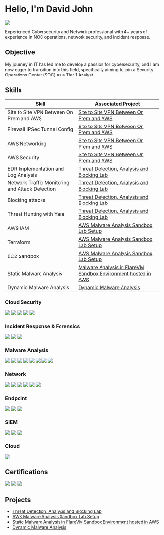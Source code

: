# Hello, I'm David John
<a href="https://www.linkedin.com/in/davidjohn3"><img src="https://img.shields.io/badge/-LinkedIn-0072b1?&style=for-the-badge&logo=linkedin&logoColor=white" /></a>

Experienced Cybersecurity and Network professional with 4+ years of experience in NOC operations, network security, and incident response.

## Objective

My journey in IT has led me to develop a passion for cybersecurity, and I am now eager to transition into this field, specifically aiming to join a Security Operations Center (SOC) as a Tier 1 Analyst.

## Skills

| Skill                                           |     Associated Project     |
|-------------------------------------------------|----------------------------|
| Site to Site VPN Between On Prem and AWS        | <a href="https://github.com/davidjohn1235/Site-to-Site-VPN-Between-On-Prem-and-AWS/blob/main/README.md">Site to Site VPN Between On Prem and AWS
| Firewall IPSec Tunnel Config                    | <a href="https://github.com/davidjohn1235/Site-to-Site-VPN-Between-On-Prem-and-AWS/blob/main/README.md">Site to Site VPN Between On Prem and AWS
| AWS Networking                                  | <a href="https://github.com/davidjohn1235/Site-to-Site-VPN-Between-On-Prem-and-AWS/blob/main/README.md">Site to Site VPN Between On Prem and AWS
| AWS Security                                    | <a href="https://github.com/davidjohn1235/Site-to-Site-VPN-Between-On-Prem-and-AWS/blob/main/README.md">Site to Site VPN Between On Prem and AWS
| EDR Implementation and Log Analysis             | <a href="https://github.com/davidjohn1235/Threat-Detection-Analysis-and-Blocking-Lab/blob/main/README.md">Threat Detection, Analysis and Blocking Lab</a>|
| Network Traffic Monitoring and Attack Detection | <a href="https://github.com/davidjohn1235/Threat-Detection-Analysis-and-Blocking-Lab/blob/main/README.md">Threat Detection, Analysis and Blocking Lab</a>|
| Blocking attacks                                | <a href="https://github.com/davidjohn1235/Threat-Detection-Analysis-and-Blocking-Lab/blob/main/README.md">Threat Detection, Analysis and Blocking Lab</a>|            
| Threat Hunting with Yara                        | <a href="https://github.com/davidjohn1235/Threat-Detection-Analysis-and-Blocking-Lab/blob/main/README.md">Threat Detection, Analysis and Blocking Lab</a>|
| AWS IAM                                         | <a href="https://github.com/davidjohn1235/AWS-Malware-Analysis-Sandbox-Lab-Setup/blob/main/README.md">AWS Malware Analysis Sandbox Lab Setup</a>|            
| Terraform                                       | <a href="https://github.com/davidjohn1235/AWS-Malware-Analysis-Sandbox-Lab-Setup/blob/main/README.md">AWS Malware Analysis Sandbox Lab Setup</a>|  
| EC2 Sandbox                                     | <a href="https://github.com/davidjohn1235/AWS-Malware-Analysis-Sandbox-Lab-Setup/blob/main/README.md">AWS Malware Analysis Sandbox Lab Setup</a>|  
| Static Malware Analysis                         | <a href="https://github.com/davidjohn1235/Malware-Analysis-in-FlareVM-Sandbox-Environment-hosted-in-AWS">Malware Analysis in FlareVM Sandbox Environment hosted in AWS</a>|  
| Dynamic Malware Analysis                        | <a href="https://github.com/davidjohn1235/Dynamic-Malware-Analysis/blob/main/README.md">Dynamic Malware Analysis</a>|  

### Cloud Security
<div>
    <img src="https://img.shields.io/badge/-AWS_GuardDuty-1679A7?&style=for-the-badge&logo=Volitality&logoColor=white" />
    <img src="https://img.shields.io/badge/-AWS_IAM-1679A7?&style=for-the-badge&logo=Autopsy&logoColor=white" />
    <img src="https://img.shields.io/badge/-AWS_Security_Hub-1679A7?&style=for-the-badge&logo=FTK&logoColor=white" />
    <img src="https://img.shields.io/badge/-AWS_Inspector-1679A7?&style=for-the-badge&logo=FTK&logoColor=white" />
    <img src="https://img.shields.io/badge/-AWS_KMS-1679A7?&style=for-the-badge&logo=FTK&logoColor=white" />
</div>

### Incident Response & Forensics
<div>
    <img src="https://img.shields.io/badge/-Volitality-1679A7?&style=for-the-badge&logo=Volitality&logoColor=white" />
    <img src="https://img.shields.io/badge/-Autopsy-1679A7?&style=for-the-badge&logo=Autopsy&logoColor=white" />
    <img src="https://img.shields.io/badge/-FTK-1679A7?&style=for-the-badge&logo=FTK&logoColor=white" />
</div>

### Malware Analysis
<div>
    <img src="https://img.shields.io/badge/-IDA-1679A7?&style=for-the-badge&logo=IDA&logoColor=white" />
    <img src="https://img.shields.io/badge/-x64dbg-1679A7?&style=for-the-badge&logo=x64dbg&logoColor=white" />
    <img src="https://img.shields.io/badge/-Noriben-1679A7?&style=for-the-badge&logo=Noriben&logoColor=white" />
    <img src="https://img.shields.io/badge/-Ghidra-1679A7?&style=for-the-badge&logo=Ghidra&logoColor=white" />
    <img src="https://img.shields.io/badge/-Cutter-1679A7?&style=for-the-badge&logo=Cutter&logoColor=white" />
    <img src="https://img.shields.io/badge/-PeStudio-1679A7?&style=for-the-badge&logo=PeStudio&logoColor=white" />
    <img src="https://img.shields.io/badge/-Procmon-1679A7?&style=for-the-badge&logo=Procmon&logoColor=white" />
    <img src="https://img.shields.io/badge/-Sysinternal_Suite-1679A7?&style=for-the-badge&logo=Sysinternal_Suite&logoColor=white" />
</div>

### Network
<div>
    <img src="https://img.shields.io/badge/-Routing_&_Switching-1679A7?&style=for-the-badge&&logoColor=white" />
    <img src="https://img.shields.io/badge/-Wireshark-1679A7?&style=for-the-badge&logo=Wireshark&logoColor=white" />
    <img src="https://img.shields.io/badge/-Suricata-EF3B2D?&style=for-the-badge&logo=Suricata&logoColor=white" />
    <img src="https://img.shields.io/badge/-Zeek-777BB4?&style=for-the-badge&logo=Zeek&logoColor=white" />
    <img src="https://img.shields.io/badge/-Snort-777BB4?&style=for-the-badge&logo=Snort&logoColor=white" />
    <img src="https://img.shields.io/badge/-TCPDump-777BB4?&style=for-the-badge&logo=TCPDump&logoColor=white" />
</div>

### Endpoint
<div>
    <img src="https://img.shields.io/badge/-Microsoft_Defender_for_Endpoint-00A4EF?&style=for-the-badge&logo=Microsoft&logoColor=white" />
    <img src="https://img.shields.io/badge/-Velociraptor-4B275F?&style=for-the-badge&logo=Velociraptor&logoColor=white" />
    <img src="https://img.shields.io/badge/-LimaCharlie-4B275F?&style=for-the-badge&logo=LimaCharlie&logoColor=white" />
</div>

### SIEM
<div>
    <img src="https://img.shields.io/badge/-Microsoft_Sentinel-0078D4?&style=for-the-badge&logo=Microsoft&logoColor=white" />
    <img src="https://img.shields.io/badge/-Splunk-000000?&style=for-the-badge&logo=Splunk&logoColor=white" />
    <img src="https://img.shields.io/badge/-Elastic-005571?&style=for-the-badge&logo=Elastic&logoColor=white" />
</div>

### Cloud
<div>
    <img src="https://img.shields.io/badge/-AWS-1679A7?&style=for-the-badge&logo=AWS&logoColor=white" />
</div>

## Certifications
<div>
<img src="https://img.shields.io/badge/-CCNA-007ACC?&style=for-the-badge&logo=Cisco&logoColor=white">
<img src="https://img.shields.io/badge/-CDSA-006400?&style=for-the-badge&logo=HTB&Color=white" />
<img src="https://img.shields.io/badge/-AWS%20Certified%20Security%20Specialty-232F3E?&style=for-the-badge&logo=amazon-aws&logoColor=white">
</div>

## Projects
- <a href="https://github.com/davidjohn1235/Threat-Detection-Analysis-and-Blocking-Lab/blob/main/README.md">Threat Detection, Analysis and Blocking Lab</a>
- <a href="https://github.com/davidjohn1235/AWS-Malware-Analysis-Sandbox-Lab-Setup/blob/main/README.md">AWS Malware Analysis Sandbox Lab Setup</a>
- <a href="https://github.com/davidjohn1235/Malware-Analysis-in-FlareVM-Sandbox-Environment-hosted-in-AWS">Static Malware Analysis in FlareVM Sandbox Environment hosted in AWS</a>
- <a href="https://github.com/davidjohn1235/Dynamic-Malware-Analysis/blob/main/README.md">Dynamic Malware Analysis</a>
